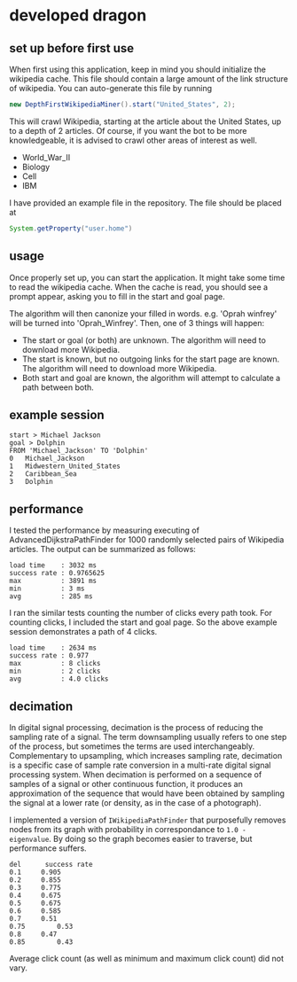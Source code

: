 # developed dragon

## set up before first use

When first using this application, keep in mind you should initialize the wikipedia cache. 
This file should contain a large amount of the link structure of wikipedia.
You can auto-generate this file by running

````java
new DepthFirstWikipediaMiner().start("United_States", 2);
````

This will crawl Wikipedia, starting at the article about the United States, up to a depth of 2 articles.
Of course, if you want the bot to be more knowledgeable, it is advised to crawl other areas of interest as well.

- World_War_II
- Biology
- Cell
- IBM

I have provided an example file in the repository.
The file should be placed at

````java
System.getProperty("user.home")
````

## usage

Once properly set up, you can start the application. It might take some time to read the wikipedia cache.
When the cache is read, you should see a prompt appear, asking you to fill in the start and goal page.

The algorithm will then canonize your filled in words. e.g. 'Oprah winfrey' will be turned into 'Oprah_Winfrey'.
Then, one of 3 things will happen:

- The start or goal (or both) are unknown. The algorithm will need to download more Wikipedia.
- The start is known, but no outgoing links for the start page are known. The algorithm will need to download more Wikipedia.
- Both start and goal are known, the algorithm will attempt to calculate a path between both.

## example session

````
start > Michael Jackson
goal > Dolphin
FROM 'Michael_Jackson' TO 'Dolphin'
0	Michael_Jackson
1	Midwestern_United_States
2	Caribbean_Sea
3	Dolphin
````

## performance

I tested the performance by measuring executing of AdvancedDijkstraPathFinder for 1000 randomly selected pairs of Wikipedia articles. The output can be summarized as follows:

````
load time    : 3032 ms
success rate : 0.9765625
max          : 3891 ms
min          : 3 ms
avg          : 285 ms
````

I ran the similar tests counting the number of clicks every path took. For counting clicks, I included the start and goal page. So the above example session demonstrates a path of 4 clicks.

````
load time    : 2634 ms
success rate : 0.977
max          : 8 clicks
min          : 2 clicks
avg          : 4.0 clicks
````

## decimation

In digital signal processing, decimation is the process of reducing the sampling rate of a signal. The term downsampling usually refers to one step of the process, but sometimes the terms are used interchangeably. Complementary to upsampling, which increases sampling rate, decimation is a specific case of sample rate conversion in a multi-rate digital signal processing system.
When decimation is performed on a sequence of samples of a signal or other continuous function, it produces an approximation of the sequence that would have been obtained by sampling the signal at a lower rate (or density, as in the case of a photograph). 

I implemented a version of `IWikipediaPathFinder` that purposefully removes nodes from its graph with probability in correspondance to `1.0 - eigenvalue`. By doing so the graph becomes easier to traverse, but performance suffers.

````
del      success rate
0.1	    0.905
0.2	    0.855
0.3	    0.775
0.4	    0.675
0.5	    0.675
0.6	    0.585
0.7	    0.51
0.75	    0.53
0.8	    0.47
0.85	    0.43
````

Average click count (as well as minimum and maximum click count) did not vary.
